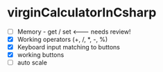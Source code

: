 # virginCalculatorInCsharp

-[ ] Memory - get / set <--- needs review!
-[x] Working operators (+, /, *, -, %)
-[x] Keyboard input matching to buttons
-[x] working buttons
-[ ] auto scale
